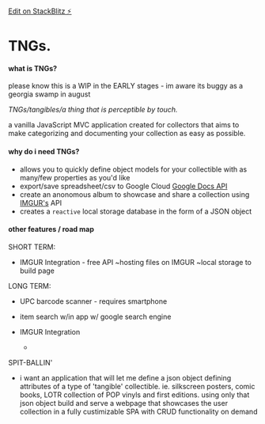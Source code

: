 [Edit on StackBlitz ⚡️](https://stackblitz.com/edit/js-smcwve)

# TNGs.

#### what is TNGs?

please know this is a WIP in the EARLY stages - im aware its buggy as a georgia swamp in august

_TNGs/tangibles/a thing that is perceptible by touch._

a vanilla JavaScript MVC application created for collectors that aims to make categorizing and documenting your collection as easy as possible.

#### why do i need TNGs?

- allows you to quickly define object models for your collectible with as many/few properties as you'd like
- export/save spreadsheet/csv to Google Cloud [Google Docs API](https://developers.google.com/docs/api)
- create an anonomous album to showcase and share a collection using [IMGUR's](https://apidocs.imgur.com/#intro) API
- creates a `reactive` local storage database in the form of a JSON object

#### other features / road map

SHORT TERM:

- IMGUR Integration - free API ~hosting files on IMGUR ~local storage to build page

LONG TERM:

- UPC barcode scanner - requires smartphone
- item search w/in app w/ google search engine
- IMGUR Integration

  -

SPIT-BALLIN'

- i want an application that will let me define a json object defining attributes of a type of 'tangible' collectible. ie. silkscreen posters, comic books, LOTR collection of POP vinyls and first editions. using only that json object build and serve a webpage that showcases the user collection in a fully custimizable SPA with CRUD functionality on demand
